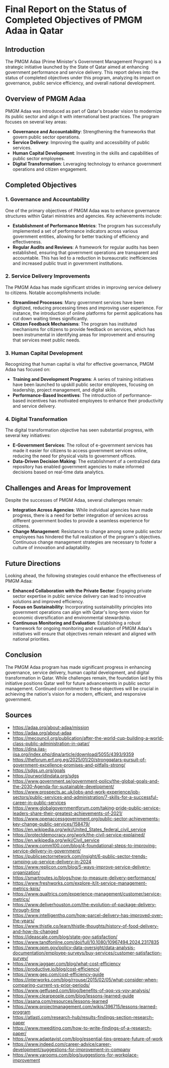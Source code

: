 # Final Report on the Status of Completed Objectives of PMGM Adaa in Qatar

## Introduction
The PMGM Adaa (Prime Minister's Government Management Program) is a strategic initiative launched by the State of Qatar aimed at enhancing government performance and service delivery. This report delves into the status of completed objectives under this program, analyzing its impact on governance, public service efficiency, and overall national development.

## Overview of PMGM Adaa
PMGM Adaa was introduced as part of Qatar's broader vision to modernize its public sector and align it with international best practices. The program focuses on several key areas:
- **Governance and Accountability**: Strengthening the frameworks that govern public sector operations.
- **Service Delivery**: Improving the quality and accessibility of public services.
- **Human Capital Development**: Investing in the skills and capabilities of public sector employees.
- **Digital Transformation**: Leveraging technology to enhance government operations and citizen engagement.

## Completed Objectives
### 1. Governance and Accountability
One of the primary objectives of PMGM Adaa was to enhance governance structures within Qatari ministries and agencies. Key achievements include:
- **Establishment of Performance Metrics**: The program has successfully implemented a set of performance indicators across various government entities, allowing for better tracking of efficiency and effectiveness.
- **Regular Audits and Reviews**: A framework for regular audits has been established, ensuring that government operations are transparent and accountable. This has led to a reduction in bureaucratic inefficiencies and increased public trust in government institutions.

### 2. Service Delivery Improvements
The PMGM Adaa has made significant strides in improving service delivery to citizens. Notable accomplishments include:
- **Streamlined Processes**: Many government services have been digitized, reducing processing times and improving user experience. For instance, the introduction of online platforms for permit applications has cut down waiting times significantly.
- **Citizen Feedback Mechanisms**: The program has instituted mechanisms for citizens to provide feedback on services, which has been instrumental in identifying areas for improvement and ensuring that services meet public needs.

### 3. Human Capital Development
Recognizing that human capital is vital for effective governance, PMGM Adaa has focused on:
- **Training and Development Programs**: A series of training initiatives have been launched to upskill public sector employees, focusing on leadership, project management, and digital skills.
- **Performance-Based Incentives**: The introduction of performance-based incentives has motivated employees to enhance their productivity and service delivery.

### 4. Digital Transformation
The digital transformation objective has seen substantial progress, with several key initiatives:
- **E-Government Services**: The rollout of e-government services has made it easier for citizens to access government services online, reducing the need for physical visits to government offices.
- **Data-Driven Decision Making**: The establishment of a centralized data repository has enabled government agencies to make informed decisions based on real-time data analytics.

## Challenges and Areas for Improvement
Despite the successes of PMGM Adaa, several challenges remain:
- **Integration Across Agencies**: While individual agencies have made progress, there is a need for better integration of services across different government bodies to provide a seamless experience for citizens.
- **Change Management**: Resistance to change among some public sector employees has hindered the full realization of the program's objectives. Continuous change management strategies are necessary to foster a culture of innovation and adaptability.

## Future Directions
Looking ahead, the following strategies could enhance the effectiveness of PMGM Adaa:
- **Enhanced Collaboration with the Private Sector**: Engaging private sector expertise in public service delivery can lead to innovative solutions and improved efficiency.
- **Focus on Sustainability**: Incorporating sustainability principles into government operations can align with Qatar's long-term vision for economic diversification and environmental stewardship.
- **Continuous Monitoring and Evaluation**: Establishing a robust framework for ongoing monitoring and evaluation of PMGM Adaa's initiatives will ensure that objectives remain relevant and aligned with national priorities.

## Conclusion
The PMGM Adaa program has made significant progress in enhancing governance, service delivery, human capital development, and digital transformation in Qatar. While challenges remain, the foundation laid by this initiative positions Qatar well for future advancements in public sector management. Continued commitment to these objectives will be crucial in achieving the nation's vision for a modern, efficient, and responsive government.

## Sources

- https://adaa.org/about-adaa/mission
- https://adaa.org/about-adaa
- https://mecouncil.org/publication/after-the-world-cup-building-a-world-class-public-administration-in-qatar/
- https://dina.iias-iisa.org/index.php/dina/article/download/5055/4393/9359
- https://theforum.erf.org.eg/2025/01/20/strongqatars-pursuit-of-government-excellence-promises-and-pitfalls-strong/
- https://sdgs.un.org/goals
- https://ourworldindata.org/sdgs
- https://www.government.se/government-policy/the-global-goals-and-the-2030-Agenda-for-sustainable-development/
- https://www.prospects.ac.uk/jobs-and-work-experience/job-sectors/public-services-and-administration/7-skills-for-a-successful-career-in-public-services
- https://www.globalgovernmentforum.com/taking-pride-public-service-leaders-share-their-greatest-achievements-of-2021/
- https://www.openaccessgovernment.org/public-sector-achievements-key-change-public-services/158479/
- https://en.wikipedia.org/wiki/United_States_federal_civil_service
- https://protectdemocracy.org/work/the-civil-service-explained/
- https://en.wikipedia.org/wiki/Civil_service
- https://www.comm100.com/blog/4-foundational-steps-to-improving-service-delivery-in-government/
- https://publicsectornetwork.com/insight/6-public-sector-trends-ramping-up-service-delivery-in-2024
- https://www.replicon.com/blog/5-ways-improve-service-delivery-organization/
- https://smartroutes.io/blogs/how-to-measure-delivery-performance/
- https://www.freshworks.com/explore-it/it-service-management-metrics-kpis/
- https://www.qualtrics.com/experience-management/customer/service-metrics/
- https://www.deliverhouston.com/the-evolution-of-package-delivery-through-time
- https://www.intelligenthq.com/how-parcel-delivery-has-improved-over-the-years/
- https://www.thistle.co/learn/thistle-thoughts/history-of-food-delivery-and-how-its-changed
- https://ideascale.com/blog/state-gov-satisfaction/
- https://www.tandfonline.com/doi/full/10.1080/10967494.2024.2317835
- https://www.opm.gov/policy-data-oversight/data-analysis-documentation/employee-surveys/buy-services/customer-satisfaction-survey/
- https://www.jaggaer.com/blog/what-cost-efficiency
- https://productive.io/blog/cost-efficiency/
- https://www.gep.com/cost-efficiency-guide
- https://interworks.com/blog/rrouse/2015/02/05/what-consider-when-comparing-current-vs-prior-periods/
- https://www.getfused.com/blog/benefits-of-qoq-vs-yoy-analysis/
- https://www.clearpeople.com/blog/lessons-learned-guide
- https://asana.com/resources/lessons-learned
- https://www.projectmanagement.com/wikis/396715/lessons-learned-program
- https://atlasti.com/research-hub/results-findings-section-research-paper
- https://www.mwediting.com/how-to-write-findings-of-a-research-paper/
- https://www.adaptavist.com/blog/essential-tips-prepare-future-of-work
- https://www.indeed.com/career-advice/career-development/suggestions-for-improvement-in-company
- https://www.yarooms.com/blog/suggestions-for-workplace-improvement